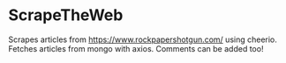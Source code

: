 # ScrapeTheWeb

Scrapes articles from https://www.rockpapershotgun.com/ using cheerio. Fetches articles  from mongo with axios. Comments can be added too!